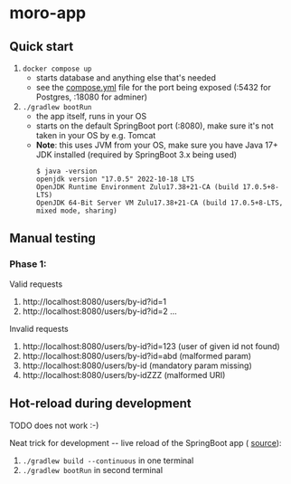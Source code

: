 # moro-app

## Quick start
1. `docker compose up`
   * starts database and anything else that's needed
   * see the [compose.yml](compose.yml) file for the port being exposed (:5432 for Postgres, :18080 for adminer)
2. `./gradlew bootRun`
   * the app itself, runs in your OS
   * starts on the default SpringBoot port (:8080), make sure it's not taken in your OS by e.g. Tomcat
   * **Note**: this uses JVM from your OS, make sure you have Java 17+ JDK installed (required by SpringBoot 3.x being used)
      ```
      $ java -version
      openjdk version "17.0.5" 2022-10-18 LTS
      OpenJDK Runtime Environment Zulu17.38+21-CA (build 17.0.5+8-LTS)
      OpenJDK 64-Bit Server VM Zulu17.38+21-CA (build 17.0.5+8-LTS, mixed mode, sharing)
      ```
     
## Manual testing

### Phase 1:
Valid requests
   1. http://localhost:8080/users/by-id?id=1
   2. http://localhost:8080/users/by-id?id=2 ...

Invalid requests
   1. http://localhost:8080/users/by-id?id=123 (user of given id not found)
   2. http://localhost:8080/users/by-id?id=abd (malformed param)
   3. http://localhost:8080/users/by-id (mandatory param missing)
   4. http://localhost:8080/users/by-idZZZ (malformed URI)


## Hot-reload during development
TODO does not work :-)

Neat trick for development -- live reload of the SpringBoot app (
[source](https://stackoverflow.com/questions/31512195/does-gradle-continuous-build-support-springboot/41878387#41878387)): 
1. `./gradlew build --continuous` in one terminal
2. `./gradlew bootRun` in second terminal